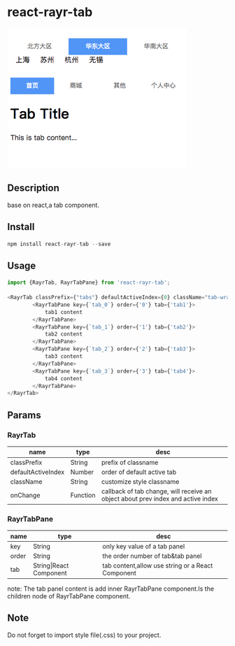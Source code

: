 # react-rayr-tab

![Alt 展示图片](https://github.com/rayrcoder/react-rayr-tab/blob/master/src/imgs/demo1.png)

## Description

base on react,a tab component.

## Install

```javascript
npm install react-rayr-tab --save
```

## Usage

```javascript
import {RayrTab, RayrTabPane} from 'react-rayr-tab';

<RayrTab classPrefix={"tabs"} defaultActiveIndex={0} className="tab-wrapper" onChange={(data)=>{}}>
        <RayrTabPane key={`tab_0`} order={'0'} tab={'tab1'}>
            tab1 content
        </RayrTabPane>
        <RayrTabPane key={`tab_1`} order={'1'} tab={'tab2'}>
            tab2 content
        </RayrTabPane>
        <RayrTabPane key={`tab_2`} order={'2'} tab={'tab3'}>
            tab3 content
        </RayrTabPane>
        <RayrTabPane key={`tab_3`} order={'3'} tab={'tab4'}>
            tab4 content
        </RayrTabPane>
</RayrTab>
```

## Params

### RayrTab

|name|type|desc|
|----|----|----|
|classPrefix| String | prefix of classname |
|defaultActiveIndex|Number|order of default active tab|
|className|String|customize style classname|
|onChange|Function|callback of tab change, will receive an object about prev index and active index|

### RayrTabPane

|name|type|desc|
|----|----|----|
|key|String|only key value of a tab panel|
|order|String|the order number of tab&tab panel|
|tab|String\|React Component|tab content,allow use string or a React Component|

note: The tab panel content is add inner RayrTabPane component.Is the children node of RayrTabPane component.

## Note

Do not forget to import style file(.css) to your project.
